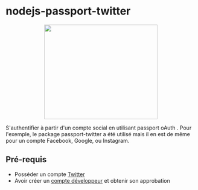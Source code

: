 # nodejs-passport-twitter
<div align="center">
  <img width="300" height="250" src="https://media.giphy.com/media/TjXDDtM9Xt0k0/giphy.gif">
</div>

S'authentifier à partir d'un compte social en utilisant passport oAuth .
Pour l'exemple, le package passport-twitter a été utilisé mais il en est de même pour un compte Facebook, Google, ou Instagram.

## Pré-requis

  * Posséder un compte [Twitter](https://twitter.com/i/flow/signup)
  * Avoir créer un [compte développeur](https://developer.twitter.com/) et obtenir son approbation
